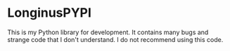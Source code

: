 # LonginusPYPI

This is my Python library for development. It contains many bugs and strange code that I don't understand. I do not recommend using this code.
